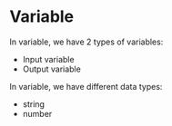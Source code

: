 # Variable

In variable, we have 2 types of variables:
- Input variable
- Output variable


In variable, we have different data types:
- string
- number

  

